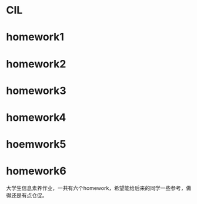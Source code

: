 # CIL  
# homework1
# homework2
# homework3
# homework4
# hoemwork5
# homework6
大学生信息素养作业，一共有六个homework，希望能给后来的同学一些参考，做得还是有点仓促。
